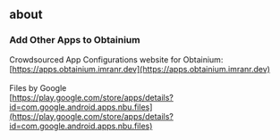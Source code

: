 ## about

### Add Other Apps to Obtainium

Crowdsourced App Configurations website for Obtainium:<br>
[https://apps.obtainium.imranr.dev](https://apps.obtainium.imranr.dev)  
  <br>
Files by Google<br>
[https://play.google.com/store/apps/details?id=com.google.android.apps.nbu.files](https://play.google.com/store/apps/details?id=com.google.android.apps.nbu.files)
